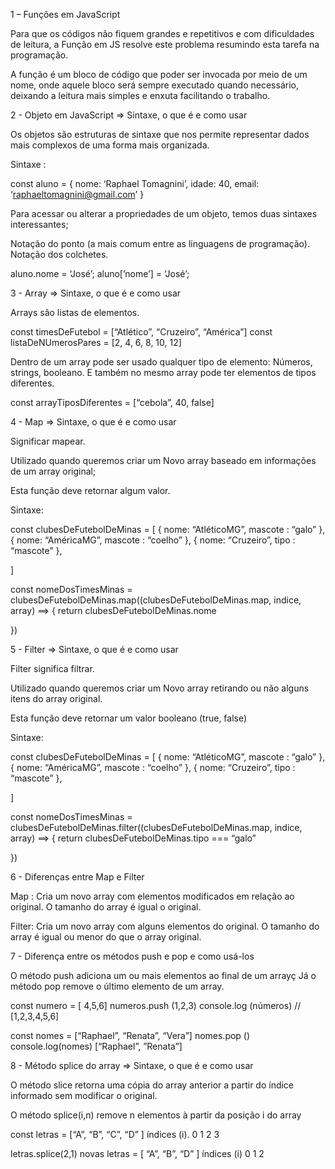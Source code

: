 1 – Funções em JavaScript

Para que os códigos não fiquem grandes e repetitivos e com dificuldades de leitura, a Função em JS resolve este problema resumindo esta tarefa na programação.

A função é um bloco de código que poder ser invocada por meio de um nome, onde aquele bloco será sempre executado quando necessário, deixando a leitura mais simples e enxuta facilitando o trabalho.

2 - Objeto em JavaScript ⇒ Sintaxe, o que é e como usar

Os objetos são estruturas de sintaxe que nos permite representar dados mais complexos de uma forma mais organizada.

Sintaxe : 

const aluno = {
nome: ‘Raphael Tomagnini’,
idade: 40,
email: ‘raphaeltomagnini@gmail.com’
}

Para acessar ou alterar a propriedades de um objeto, temos duas sintaxes interessantes;

Notação do ponto (a mais comum entre as linguagens de programação).
Notação dos colchetes.

aluno.nome = ‘José’;
aluno[’nome’] = ‘José’;

3 - Array ⇒ Sintaxe, o que é e como usar

Arrays são listas de elementos.

const timesDeFutebol = [“Atlético”, “Cruzeiro”, “América”]
const listaDeNUmerosPares = [2, 4, 6, 8, 10, 12]

Dentro de um array pode ser usado qualquer tipo de elemento: Números, strings, booleano. E também no mesmo array pode ter elementos de tipos diferentes.

const arrayTiposDiferentes = [“cebola”, 40, false]


4 - Map ⇒ Sintaxe, o que é e como usar

Significar mapear.

Utilizado quando queremos criar um Novo array baseado em informações de um array original;

Esta função deve retornar algum valor.

Sintaxe:

const clubesDeFutebolDeMinas = [
{ nome: “AtléticoMG”, mascote : “galo” },
{ nome: “AméricaMG”, mascote : “coelho” },
{ nome: “Cruzeiro”, tipo : “mascote” },

]

const nomeDosTimesMinas = clubesDeFutebolDeMinas.map((clubesDeFutebolDeMinas.map, indice, array) ==> {
 return clubesDeFutebolDeMinas.nome

})

5 - Filter ⇒ Sintaxe, o que é e como usar

Filter significa filtrar.

Utilizado quando queremos criar um Novo array retirando ou não alguns itens do array original.

Esta função deve retornar um valor booleano (true, false)

Sintaxe:

const clubesDeFutebolDeMinas = [
{ nome: “AtléticoMG”, mascote : “galo” },
{ nome: “AméricaMG”, mascote : “coelho” },
{ nome: “Cruzeiro”, tipo : “mascote” },

]

const nomeDosTimesMinas = clubesDeFutebolDeMinas.filter((clubesDeFutebolDeMinas.map, indice, array) ==> {
 return clubesDeFutebolDeMinas.tipo === “galo”

})

6 - Diferenças entre Map e Filter

Map : Cria um novo array com elementos modificados em relação ao original. O tamanho do array é igual o original.

Filter: Cria um novo array com alguns elementos do original. O tamanho do array é igual ou menor do que o array original.


7 - Diferença entre os métodos push e pop e como usá-los

O método push adiciona um ou mais elementos ao final de um arrayç Já o método pop remove o último elemento de um array.

const numero = [ 4,5,6]
 numeros.push (1,2,3)
 console.log (números) // [1,2,3,4,5,6]

const nomes = [“Raphael”, “Renata”, “Vera”]
nomes.pop ()
console.log(nomes) [“Raphael”, ”Renata”]

8 - Método splice do array ⇒ Sintaxe, o que é e como usar

O método slice retorna uma cópia do array anterior a partir do índice informado sem modificar o original.


O método splice(i,n) remove n elementos à partir da posição i do array

const letras = [“A”, “B”, “C”, “D” ]
índices (i).         0      1       2      3

letras.splice(2,1)
novas letras = [ “A”, “B”, “D” ]
índices (i) 	    0	 1      2	

